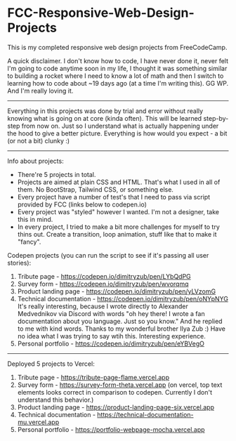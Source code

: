 # FCC-Responsive-Web-Design-Projects
This is my completed responsive web design projects from FreeCodeCamp.

A quick disclaimer.
I don't know how to code, I have never done it, never felt I'm going to code anytime soon in my life, I thought it was something similar to building a rocket where I need to know a lot of math and then I switch to learning how to code about ~19 days ago (at a time I'm writing this). GG WP. And I'm really loving it.

___________
Everything in this projects was done by trial and error without really knowing what is going on at core (kinda often). 
This will be learned step-by-step from now on. Just so I understand what is actually happening under the hood to give a better picture.
Everything is how would you expect - a bit (or not a bit) clunky :)

____________
Info about projects:
- There're 5 projects in total.
- Projects are aimed at plain CSS and HTML. That's what I used in all of them. No BootStrap, Tailwind CSS, or something else.
- Every project have a number of test's that I need to pass via script provided by FCC (links below to codepen.io)
- Every project was "styled" however I wanted. I'm not a designer, take this in mind.
- In every project, I tried to make a bit more challenges for myself to try thins out. Create a transition, loop animation, stuff like that to make it "fancy".

Codepen projects (you can run the script to see if it's passing all user stories): 
1. Tribute page - https://codepen.io/dimitryzub/pen/LYbQdPG
2. Survey form - https://codepen.io/dimitryzub/pen/wvorqmq
3. Product landing page - https://codepen.io/dimitryzub/pen/yLVzomG
4. Technical documentation - https://codepen.io/dimitryzub/pen/oNYpNYG
It's really interesting, because I wrote directly to	Alexander Medvednikov via Discord with words "oh hey there! I wrote a fan documentation about you language. Just so you know." And he replied to me with kind words. Thanks to my wonderful brother Ilya Zub :)
Have no idea what I was trying to say wtih this. Interesting experience.
5. Personal portfolio - https://codepen.io/dimitryzub/pen/eYBVegO

______
Deployed 5 projects to Vercel:
1. Tribute page - https://tribute-page-flame.vercel.app
2. Survey form - https://survey-form-theta.vercel.app (on vercel, top text elements looks correct in comparison to codepen. Currently I don't understand this behavior.)
3. Product landing page - https://product-landing-page-six.vercel.app
4. Technical documentation - https://technical-documentation-mu.vercel.app
5. Personal portfolio - https://portfolio-webpage-mocha.vercel.app
